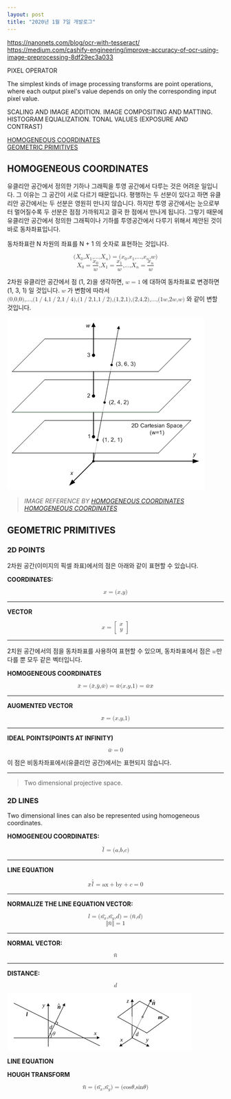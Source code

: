 ```yaml
---
layout: post
title: "2020년 1월 7일 개발로그"
---
```


https://nanonets.com/blog/ocr-with-tesseract/
https://medium.com/cashify-engineering/improve-accuracy-of-ocr-using-image-preprocessing-8df29ec3a033

PIXEL OPERATOR

The simplest kinds of image processing transforms are point operations, where each output pixel's value depends on only the corresponding input pixel value.

SCALING AND IMAGE ADDITION.
IMAGE COMPOSITING AND MATTING.
HISTOGRAM EQUALIZATION.
TONAL VALUES (EXPOSURE AND CONTRAST)


[HOMOGENEOUS COORDINATES](#homogeneous-coordinates)<br />
[GEOMETRIC PRIMITIVES](#geometric-primitives)<br />

<a name="homogeneous-coordinates"></a>
## HOMOGENEOUS COORDINATES

유클리안 공간에서 정의한 기하나 그래픽을 투영 공간에서 다루는 것은 어려운 일입니다. 그 이유는 그 공간이 서로 다르기 때문입니다. 평행하는 두 선분이 있다고 하면 유클리안 공간에서는 두 선분은 영원히 만나지 않습니다. 하지만 투영 공간에서는 눈으로부터 멀어질수록 두 선분은 점점 가까워지고 결국 한 점에서 만나게 됩니다. 그렇기 때문에 유클리안 공간에서 정의한 그래픽이나 기하를 투영공간에서 다루기 위해서 제안된 것이 바로 동차좌표입니다.

동차좌표란 N 차원의 좌표를 N + 1 의 숫자로 표현하는 것입니다.

<math xmlns="http://www.w3.org/1998/Math/MathML" display="block">
 <semantics>
  <mrow>
   <mrow>
    <mo fence="true" stretchy="false">(</mo>
    <mrow>
     <mrow>
      <msub>
       <mi>X</mi>
       <mn>0</mn>
      </msub>
      <mi>,</mi>
      <msub>
       <mi>X</mi>
       <mn>1</mn>
      </msub>
      <mi>,</mi>
      <mn>...</mn>
      <mi>,</mi>
      <msub>
       <mi>X</mi>
       <mi>n</mi>
      </msub>
     </mrow>
    </mrow>
    <mo fence="true" stretchy="false">)</mo>
   </mrow>
   <mo stretchy="false">=</mo>
   <mrow>
    <mo fence="true" stretchy="false">(</mo>
    <mrow>
     <mrow>
      <msub>
       <mi>x</mi>
       <mn>0</mn>
      </msub>
      <mi>,</mi>
      <msub>
       <mi>x</mi>
       <mn>1</mn>
      </msub>
      <mi>,</mi>
      <mn>...</mn>
      <mi>,</mi>
      <msub>
       <mi>x</mi>
       <mi>n</mi>
      </msub>
      <mi>,</mi>
      <mi>w</mi>
     </mrow>
    </mrow>
    <mo fence="true" stretchy="false">)</mo>
   </mrow>
  </mrow>
  <annotation encoding="StarMath 5.0">(X_0, X_1, ..., X_n) = ( x_0, x_1, ..., x_n, w )</annotation>
 </semantics>
</math>

<math xmlns="http://www.w3.org/1998/Math/MathML" display="block">
 <semantics>
  <mrow>
   <mrow>
    <msub>
     <mi>X</mi>
     <mn>0</mn>
    </msub>
    <mo stretchy="false">=</mo>
    <mfrac>
     <msub>
      <mi>x</mi>
      <mn>0</mn>
     </msub>
     <mi>w</mi>
    </mfrac>
   </mrow>
   <mi>,</mi>
   <mrow>
    <msub>
     <mi>X</mi>
     <mn>1</mn>
    </msub>
    <mo stretchy="false">=</mo>
    <mfrac>
     <msub>
      <mi>x</mi>
      <mn>1</mn>
     </msub>
     <mi>w</mi>
    </mfrac>
   </mrow>
   <mi>,</mi>
   <mn>...</mn>
   <mi>,</mi>
   <mrow>
    <msub>
     <mi>X</mi>
     <mi>n</mi>
    </msub>
    <mo stretchy="false">=</mo>
    <mfrac>
     <msub>
      <mi>x</mi>
      <mi>n</mi>
     </msub>
     <mi>w</mi>
    </mfrac>
   </mrow>
  </mrow>
  <annotation encoding="StarMath 5.0">X_0 = x_0 over w , X_1 = x_1 over w , ... , X_n = x_n over w</annotation>
 </semantics>
</math>

2차원 유클리안 공간에서 점 (1, 2)을 생각하면, <math><semantics><mrow><mi>w</mi><mo stretchy="false">=</mo><mn>1</mn></mrow></semantics></math> 에 대하여 동차좌표로 변경하면 (1, 3, 1) 일 것입니다. <math><semantics><mrow><mi>w</mi></mrow></semantics></math> 가 변함에 따라서 <math><semantics><mrow><mrow><mo fence="true" stretchy="false">(</mo><mrow><mrow><mn>0</mn><mi>,</mi><mn>0</mn><mi>,</mi><mn>0</mn></mrow></mrow><mo fence="true" stretchy="false">)</mo></mrow><mi>,</mi><mn>...</mn><mi>,</mi><mrow><mo fence="true" stretchy="false">(</mo><mrow><mrow><mrow><mn>1</mn><mo stretchy="false">/</mo><mn>4</mn></mrow><mi>,</mi><mrow><mn>1</mn><mo stretchy="false">/</mo><mn>2</mn></mrow><mi>,</mi><mrow><mn>1</mn><mo stretchy="false">/</mo><mn>4</mn></mrow></mrow></mrow><mo fence="true" stretchy="false">)</mo></mrow><mi>,</mi><mrow><mo fence="true" stretchy="false">(</mo><mrow><mrow><mrow><mn>1</mn><mo stretchy="false">/</mo><mn>2</mn></mrow><mi>,</mi><mn>1</mn><mi>,</mi><mrow><mn>1</mn><mo stretchy="false">/</mo><mn>2</mn></mrow></mrow></mrow><mo fence="true" stretchy="false">)</mo></mrow><mi>,</mi><mrow><mo fence="true" stretchy="false">(</mo><mrow><mrow><mn>1</mn><mi>,</mi><mn>2</mn><mi>,</mi><mn>1</mn></mrow></mrow><mo fence="true" stretchy="false">)</mo></mrow><mi>,</mi><mrow><mo fence="true" stretchy="false">(</mo><mrow><mrow><mn>2</mn><mi>,</mi><mn>4</mn><mi>,</mi><mn>2</mn></mrow></mrow><mo fence="true" stretchy="false">)</mo></mrow><mi>,</mi><mn>...</mn><mi>,</mi><mrow><mo fence="true" stretchy="false">(</mo><mrow><mrow><mn>1</mn><mi>w</mi><mi>,</mi><mn>2</mn><mi>w</mi><mi>,</mi><mi>w</mi></mrow></mrow><mo fence="true" stretchy="false">)</mo></mrow></mrow></semantics></math> 와 같이 변할 것입니다.

![](/assets/images/homogeneous.png)

> _IMAGE REFERENCE BY [HOMOGENEOUS COORDINATES](http://www.songho.ca/math/homogeneous/homogeneous.html)_<br />
> _[HOMOGENEOUS COORDINATES](http://www.songho.ca/math/homogeneous/homogeneous.html)_<br />

<a name="geometric-primitives"></a>
## GEOMETRIC PRIMITIVES

### 2D POINTS

2차원 공간(이미지의 픽셀 좌표)에서의 점은 아래와 같이 표현할 수 있습니다.

__COORDINATES:__

<math xmlns="http://www.w3.org/1998/Math/MathML" display="block">
 <semantics>
  <mrow>
   <mstyle mathvariant="bold">
    <mi>x</mi>
   </mstyle>
   <mo stretchy="false">=</mo>
   <mrow>
    <mo fence="true" stretchy="false">(</mo>
    <mrow>
     <mrow>
      <mi>x</mi>
      <mi>,</mi>
      <mi>y</mi>
     </mrow>
    </mrow>
    <mo fence="true" stretchy="false">)</mo>
   </mrow>
  </mrow>
  <annotation encoding="StarMath 5.0">bold x = ( x, y )</annotation>
 </semantics>
</math>

----

__VECTOR__

<math xmlns="http://www.w3.org/1998/Math/MathML" display="block">
 <semantics>
  <mrow>
   <mstyle mathvariant="bold">
    <mi>x</mi>
   </mstyle>
   <mo stretchy="false">=</mo>
   <mrow>
    <mo fence="true" stretchy="true">[</mo>
    <mrow>
     <mtable>
      <mtr>
       <mtd>
        <mi>x</mi>
       </mtd>
      </mtr>
      <mtr>
       <mtd>
        <mi>y</mi>
       </mtd>
      </mtr>
     </mtable>
    </mrow>
    <mo fence="true" stretchy="true">]</mo>
   </mrow>
  </mrow>
  <annotation encoding="StarMath 5.0">bold x = left [
 matrix {
   x ##
   y
 }
right ]</annotation>
 </semantics>
</math>

----

2치원 공간에서의 점을 동차좌표를 사용하여 표현할 수 있으며, 동차좌표에서 점은 <math><mi>w</mi></math>만 다를 뿐 모두 같은 벡터입니다.

__HOMOGENEOUS COORDINATES__

<math xmlns="http://www.w3.org/1998/Math/MathML" display="block">
 <semantics>
  <mrow>
   <mrow>
    <mover accent="true">
     <mstyle mathvariant="bold">
      <mi>x</mi>
     </mstyle>
     <mo stretchy="false">˘</mo>
    </mover>
    <mo stretchy="false">=</mo>
    <mrow>
     <mo fence="true" stretchy="false">(</mo>
     <mrow>
      <mrow>
       <mover accent="true">
        <mi>x</mi>
        <mo stretchy="false">˘</mo>
       </mover>
       <mi>,</mi>
       <mover accent="true">
        <mi>y</mi>
        <mo stretchy="false">˘</mo>
       </mover>
       <mi>,</mi>
       <mover accent="true">
        <mi>w</mi>
        <mo stretchy="false">˘</mo>
       </mover>
      </mrow>
     </mrow>
     <mo fence="true" stretchy="false">)</mo>
    </mrow>
    <mo stretchy="false">=</mo>
    <mover accent="true">
     <mi>w</mi>
     <mo stretchy="false">˘</mo>
    </mover>
   </mrow>
   <mrow>
    <mrow>
     <mo fence="true" stretchy="false">(</mo>
     <mrow>
      <mrow>
       <mi>x</mi>
       <mi>,</mi>
       <mi>y</mi>
       <mi>,</mi>
       <mn>1</mn>
      </mrow>
     </mrow>
     <mo fence="true" stretchy="false">)</mo>
    </mrow>
    <mo stretchy="false">=</mo>
    <mover accent="true">
     <mi>w</mi>
     <mo stretchy="false">˘</mo>
    </mover>
   </mrow>
   <mstyle mathvariant="bold">
    <mover accent="true">
     <mi>x</mi>
     <mo stretchy="false">¯</mo>
    </mover>
   </mstyle>
  </mrow>
  <annotation encoding="StarMath 5.0">breve { bold x }  = ( breve x, breve y, breve w ) = breve w ( x, y, 1 ) = breve w bold bar x</annotation>
 </semantics>
</math>

----

__AUGMENTED VECTOR__

<math xmlns="http://www.w3.org/1998/Math/MathML" display="block">
 <semantics>
  <mrow>
   <mover accent="true">
    <mstyle mathvariant="bold">
     <mi>x</mi>
    </mstyle>
    <mo stretchy="false">¯</mo>
   </mover>
   <mo stretchy="false">=</mo>
   <mrow>
    <mo fence="true" stretchy="false">(</mo>
    <mrow>
     <mrow>
      <mi>x</mi>
      <mi>,</mi>
      <mi>y</mi>
      <mi>,</mi>
      <mn>1</mn>
     </mrow>
    </mrow>
    <mo fence="true" stretchy="false">)</mo>
   </mrow>
  </mrow>
  <annotation encoding="StarMath 5.0">bar { bold x } = ( x, y, 1 )</annotation>
 </semantics>
</math>

----

__IDEAL POINTS(POINTS AT INFINITY)__

<math xmlns="http://www.w3.org/1998/Math/MathML" display="block">
 <semantics>
  <mrow>
   <mover accent="true">
    <mi>w</mi>
    <mo stretchy="false">˘</mo>
   </mover>
   <mo stretchy="false">=</mo>
   <mn>0</mn>
  </mrow>
  <annotation encoding="StarMath 5.0">breve w = 0</annotation>
 </semantics>
</math>

이 점은 비동차좌표에서(유클리안 공간)에서는 표현되지 않습니다.

----

> Two dimensional projective space.

### 2D LINES

Two dimensional lines can also be represented using homogeneous coordinates.

__HOMOGENEOU COORDINATES:__

<math xmlns="http://www.w3.org/1998/Math/MathML" display="block">
 <semantics>
  <mrow>
   <mover accent="true">
    <mstyle mathvariant="bold-italic">
     <mi>l</mi>
    </mstyle>
    <mo stretchy="false">˘</mo>
   </mover>
   <mo stretchy="false">=</mo>
   <mrow>
    <mo fence="true" stretchy="false">(</mo>
    <mrow>
     <mrow>
      <mi>a</mi>
      <mi>,</mi>
      <mi>b</mi>
      <mi>,</mi>
      <mi>c</mi>
     </mrow>
    </mrow>
    <mo fence="true" stretchy="false">)</mo>
   </mrow>
  </mrow>
  <annotation encoding="StarMath 5.0">breve { bold {italic l} } = ( a, b, c )</annotation>
 </semantics>
</math>

----

__LINE EQUATION__

<math xmlns="http://www.w3.org/1998/Math/MathML" display="block">
 <semantics>
  <mrow>
   <mover accent="true">
    <mstyle mathvariant="bold">
     <mi>x</mi>
    </mstyle>
    <mo stretchy="false">¯</mo>
   </mover>
   <mrow>
    <mover accent="true">
     <mover accent="true">
      <mstyle mathvariant="bold-italic">
       <mi>l</mi>
      </mstyle>
      <mo stretchy="false">˘</mo>
     </mover>
     <mo stretchy="false">˙</mo>
    </mover>
    <mo stretchy="false">=</mo>
    <mrow>
     <mi mathvariant="italic">ax</mi>
     <mo stretchy="false">+</mo>
     <mi mathvariant="italic">by</mi>
     <mo stretchy="false">+</mo>
     <mi>c</mi>
    </mrow>
    <mo stretchy="false">=</mo>
    <mn>0</mn>
   </mrow>
  </mrow>
  <annotation encoding="StarMath 5.0">{bar { bold x }} dot { breve { bold { italic l } } } = ax + by + c = 0</annotation>
 </semantics>
</math>

---

__NORMALIZE THE LINE EQUATION VECTOR:__

<math xmlns="http://www.w3.org/1998/Math/MathML" display="block">
 <semantics>
  <mrow>
   <mstyle mathvariant="bold-italic">
    <mi>l</mi>
   </mstyle>
   <mo stretchy="false">=</mo>
   <mrow>
    <mo fence="true" stretchy="false">(</mo>
    <mrow>
     <mrow>
      <mover accent="true">
       <msub>
        <mi>n</mi>
        <mi>x</mi>
       </msub>
       <mo stretchy="false">^</mo>
      </mover>
      <mi>,</mi>
      <mover accent="true">
       <msub>
        <mi>n</mi>
        <mi>y</mi>
       </msub>
       <mo stretchy="false">^</mo>
      </mover>
      <mi>,</mi>
      <mi>d</mi>
     </mrow>
    </mrow>
    <mo fence="true" stretchy="false">)</mo>
   </mrow>
   <mo stretchy="false">=</mo>
   <mrow>
    <mo fence="true" stretchy="false">(</mo>
    <mrow>
     <mrow>
      <mstyle mathvariant="bold">
       <mover accent="true">
        <mi>n</mi>
        <mo stretchy="false">^</mo>
       </mover>
      </mstyle>
      <mi>,</mi>
      <mi>d</mi>
     </mrow>
    </mrow>
    <mo fence="true" stretchy="false">)</mo>
   </mrow>
  </mrow>
  <annotation encoding="StarMath 5.0">bold {italic l} = ( hat n _ x, hat n _ y, d ) = ( bold { hat n }, d )</annotation>
 </semantics>
</math>

<math xmlns="http://www.w3.org/1998/Math/MathML" display="block">
 <semantics>
  <mrow>
   <mrow>
    <mo fence="true" stretchy="false">‖</mo>
    <mrow>
     <mstyle mathvariant="bold">
      <mover accent="true">
       <mi>n</mi>
       <mo stretchy="false">^</mo>
      </mover>
     </mstyle>
    </mrow>
    <mo fence="true" stretchy="false">‖</mo>
   </mrow>
   <mo stretchy="false">=</mo>
   <mn>1</mn>
  </mrow>
  <annotation encoding="StarMath 5.0">ldline { bold { hat n } } rdline  = 1</annotation>
 </semantics>
</math>

----

__NORMAL VECTOR:__

<math xmlns="http://www.w3.org/1998/Math/MathML" display="block">
 <semantics>
  <mstyle mathvariant="bold">
   <mover accent="true">
    <mi>n</mi>
    <mo stretchy="false">^</mo>
   </mover>
  </mstyle>
  <annotation encoding="StarMath 5.0">bold { hat n }</annotation>
 </semantics>
</math>

----

__DISTANCE:__

<math xmlns="http://www.w3.org/1998/Math/MathML" display="block">
 <semantics>
  <mi>d</mi>
  <annotation encoding="StarMath 5.0">d</annotation>
 </semantics>
</math>

![line equation](/assets/images/line.equation.png)

__LINE EQUATION__

__HOUGH TRANSFORM__

<math xmlns="http://www.w3.org/1998/Math/MathML" display="block">
 <semantics>
  <mrow>
   <mstyle mathvariant="bold">
    <mover accent="true">
     <mi>n</mi>
     <mo stretchy="false">^</mo>
    </mover>
   </mstyle>
   <mo stretchy="false">=</mo>
   <mrow>
    <mo fence="true" stretchy="false">(</mo>
    <mrow>
     <mrow>
      <mover accent="true">
       <msub>
        <mi>n</mi>
        <mi>x</mi>
       </msub>
       <mo stretchy="false">^</mo>
      </mover>
      <mi>,</mi>
      <mover accent="true">
       <msub>
        <mi>n</mi>
        <mi>y</mi>
       </msub>
       <mo stretchy="false">^</mo>
      </mover>
     </mrow>
    </mrow>
    <mo fence="true" stretchy="false">)</mo>
   </mrow>
   <mo stretchy="false">=</mo>
   <mrow>
    <mo fence="true" stretchy="false">(</mo>
    <mrow>
     <mrow>
      <mi>cos</mi>
      <mi>θ</mi>
      <mi>,</mi>
      <mi>sin</mi>
      <mi>θ</mi>
     </mrow>
    </mrow>
    <mo fence="true" stretchy="false">)</mo>
   </mrow>
  </mrow>
  <annotation encoding="StarMath 5.0">bold { hat n } = ( hat n_x, hat n_y ) = ( cos %theta, sin %theta )</annotation>
 </semantics>
</math>
